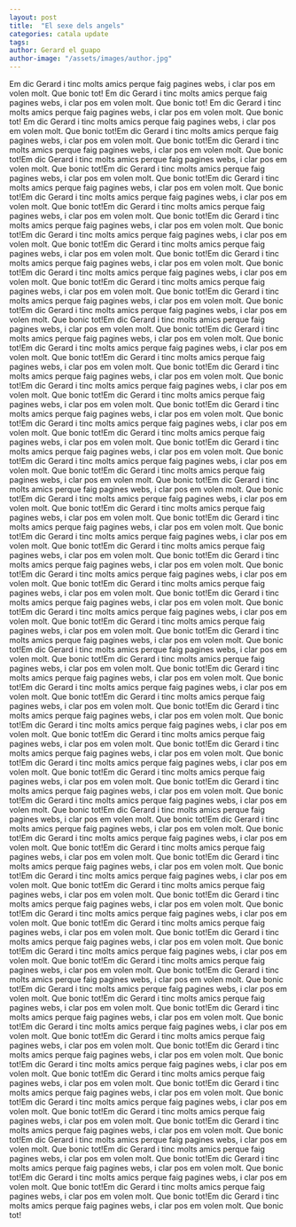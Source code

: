```yaml
---
layout: post
title:  "El sexe dels angels"
categories: catala update
tags: 
author: Gerard el guapo
author-image: "/assets/images/author.jpg"
---
```

Em dic Gerard i tinc molts amics perque faig pagines webs, i clar pos em volen molt. Que bonic tot!
Em dic Gerard i tinc molts amics perque faig pagines webs, i clar pos em volen molt. Que bonic tot!
Em dic Gerard i tinc molts amics perque faig pagines webs, i clar pos em volen molt. Que bonic tot!
Em dic Gerard i tinc molts amics perque faig pagines webs, i clar pos em volen molt. Que bonic tot!Em dic Gerard i tinc molts amics perque faig pagines webs, i clar pos em volen molt. Que bonic tot!Em dic Gerard i tinc molts amics perque faig pagines webs, i clar pos em volen molt. Que bonic tot!Em dic Gerard i tinc molts amics perque faig pagines webs, i clar pos em volen molt. Que bonic tot!Em dic Gerard i tinc molts amics perque faig pagines webs, i clar pos em volen molt. Que bonic tot!Em dic Gerard i tinc molts amics perque faig pagines webs, i clar pos em volen molt. Que bonic tot!Em dic Gerard i tinc molts amics perque faig pagines webs, i clar pos em volen molt. Que bonic tot!Em dic Gerard i tinc molts amics perque faig pagines webs, i clar pos em volen molt. Que bonic tot!Em dic Gerard i tinc molts amics perque faig pagines webs, i clar pos em volen molt. Que bonic tot!Em dic Gerard i tinc molts amics perque faig pagines webs, i clar pos em volen molt. Que bonic tot!Em dic Gerard i tinc molts amics perque faig pagines webs, i clar pos em volen molt. Que bonic tot!Em dic Gerard i tinc molts amics perque faig pagines webs, i clar pos em volen molt. Que bonic tot!Em dic Gerard i tinc molts amics perque faig pagines webs, i clar pos em volen molt. Que bonic tot!Em dic Gerard i tinc molts amics perque faig pagines webs, i clar pos em volen molt. Que bonic tot!Em dic Gerard i tinc molts amics perque faig pagines webs, i clar pos em volen molt. Que bonic tot!Em dic Gerard i tinc molts amics perque faig pagines webs, i clar pos em volen molt. Que bonic tot!Em dic Gerard i tinc molts amics perque faig pagines webs, i clar pos em volen molt. Que bonic tot!Em dic Gerard i tinc molts amics perque faig pagines webs, i clar pos em volen molt. Que bonic tot!Em dic Gerard i tinc molts amics perque faig pagines webs, i clar pos em volen molt. Que bonic tot!Em dic Gerard i tinc molts amics perque faig pagines webs, i clar pos em volen molt. Que bonic tot!Em dic Gerard i tinc molts amics perque faig pagines webs, i clar pos em volen molt. Que bonic tot!Em dic Gerard i tinc molts amics perque faig pagines webs, i clar pos em volen molt. Que bonic tot!Em dic Gerard i tinc molts amics perque faig pagines webs, i clar pos em volen molt. Que bonic tot!Em dic Gerard i tinc molts amics perque faig pagines webs, i clar pos em volen molt. Que bonic tot!Em dic Gerard i tinc molts amics perque faig pagines webs, i clar pos em volen molt. Que bonic tot!Em dic Gerard i tinc molts amics perque faig pagines webs, i clar pos em volen molt. Que bonic tot!Em dic Gerard i tinc molts amics perque faig pagines webs, i clar pos em volen molt. Que bonic tot!Em dic Gerard i tinc molts amics perque faig pagines webs, i clar pos em volen molt. Que bonic tot!Em dic Gerard i tinc molts amics perque faig pagines webs, i clar pos em volen molt. Que bonic tot!Em dic Gerard i tinc molts amics perque faig pagines webs, i clar pos em volen molt. Que bonic tot!Em dic Gerard i tinc molts amics perque faig pagines webs, i clar pos em volen molt. Que bonic tot!Em dic Gerard i tinc molts amics perque faig pagines webs, i clar pos em volen molt. Que bonic tot!Em dic Gerard i tinc molts amics perque faig pagines webs, i clar pos em volen molt. Que bonic tot!Em dic Gerard i tinc molts amics perque faig pagines webs, i clar pos em volen molt. Que bonic tot!Em dic Gerard i tinc molts amics perque faig pagines webs, i clar pos em volen molt. Que bonic tot!Em dic Gerard i tinc molts amics perque faig pagines webs, i clar pos em volen molt. Que bonic tot!Em dic Gerard i tinc molts amics perque faig pagines webs, i clar pos em volen molt. Que bonic tot!Em dic Gerard i tinc molts amics perque faig pagines webs, i clar pos em volen molt. Que bonic tot!Em dic Gerard i tinc molts amics perque faig pagines webs, i clar pos em volen molt. Que bonic tot!Em dic Gerard i tinc molts amics perque faig pagines webs, i clar pos em volen molt. Que bonic tot!Em dic Gerard i tinc molts amics perque faig pagines webs, i clar pos em volen molt. Que bonic tot!Em dic Gerard i tinc molts amics perque faig pagines webs, i clar pos em volen molt. Que bonic tot!Em dic Gerard i tinc molts amics perque faig pagines webs, i clar pos em volen molt. Que bonic tot!Em dic Gerard i tinc molts amics perque faig pagines webs, i clar pos em volen molt. Que bonic tot!Em dic Gerard i tinc molts amics perque faig pagines webs, i clar pos em volen molt. Que bonic tot!Em dic Gerard i tinc molts amics perque faig pagines webs, i clar pos em volen molt. Que bonic tot!Em dic Gerard i tinc molts amics perque faig pagines webs, i clar pos em volen molt. Que bonic tot!Em dic Gerard i tinc molts amics perque faig pagines webs, i clar pos em volen molt. Que bonic tot!Em dic Gerard i tinc molts amics perque faig pagines webs, i clar pos em volen molt. Que bonic tot!Em dic Gerard i tinc molts amics perque faig pagines webs, i clar pos em volen molt. Que bonic tot!Em dic Gerard i tinc molts amics perque faig pagines webs, i clar pos em volen molt. Que bonic tot!Em dic Gerard i tinc molts amics perque faig pagines webs, i clar pos em volen molt. Que bonic tot!Em dic Gerard i tinc molts amics perque faig pagines webs, i clar pos em volen molt. Que bonic tot!Em dic Gerard i tinc molts amics perque faig pagines webs, i clar pos em volen molt. Que bonic tot!Em dic Gerard i tinc molts amics perque faig pagines webs, i clar pos em volen molt. Que bonic tot!Em dic Gerard i tinc molts amics perque faig pagines webs, i clar pos em volen molt. Que bonic tot!Em dic Gerard i tinc molts amics perque faig pagines webs, i clar pos em volen molt. Que bonic tot!Em dic Gerard i tinc molts amics perque faig pagines webs, i clar pos em volen molt. Que bonic tot!Em dic Gerard i tinc molts amics perque faig pagines webs, i clar pos em volen molt. Que bonic tot!Em dic Gerard i tinc molts amics perque faig pagines webs, i clar pos em volen molt. Que bonic tot!Em dic Gerard i tinc molts amics perque faig pagines webs, i clar pos em volen molt. Que bonic tot!Em dic Gerard i tinc molts amics perque faig pagines webs, i clar pos em volen molt. Que bonic tot!Em dic Gerard i tinc molts amics perque faig pagines webs, i clar pos em volen molt. Que bonic tot!Em dic Gerard i tinc molts amics perque faig pagines webs, i clar pos em volen molt. Que bonic tot!Em dic Gerard i tinc molts amics perque faig pagines webs, i clar pos em volen molt. Que bonic tot!Em dic Gerard i tinc molts amics perque faig pagines webs, i clar pos em volen molt. Que bonic tot!Em dic Gerard i tinc molts amics perque faig pagines webs, i clar pos em volen molt. Que bonic tot!Em dic Gerard i tinc molts amics perque faig pagines webs, i clar pos em volen molt. Que bonic tot!Em dic Gerard i tinc molts amics perque faig pagines webs, i clar pos em volen molt. Que bonic tot!Em dic Gerard i tinc molts amics perque faig pagines webs, i clar pos em volen molt. Que bonic tot!Em dic Gerard i tinc molts amics perque faig pagines webs, i clar pos em volen molt. Que bonic tot!Em dic Gerard i tinc molts amics perque faig pagines webs, i clar pos em volen molt. Que bonic tot!Em dic Gerard i tinc molts amics perque faig pagines webs, i clar pos em volen molt. Que bonic tot!Em dic Gerard i tinc molts amics perque faig pagines webs, i clar pos em volen molt. Que bonic tot!Em dic Gerard i tinc molts amics perque faig pagines webs, i clar pos em volen molt. Que bonic tot!Em dic Gerard i tinc molts amics perque faig pagines webs, i clar pos em volen molt. Que bonic tot!Em dic Gerard i tinc molts amics perque faig pagines webs, i clar pos em volen molt. Que bonic tot!Em dic Gerard i tinc molts amics perque faig pagines webs, i clar pos em volen molt. Que bonic tot!Em dic Gerard i tinc molts amics perque faig pagines webs, i clar pos em volen molt. Que bonic tot!Em dic Gerard i tinc molts amics perque faig pagines webs, i clar pos em volen molt. Que bonic tot!Em dic Gerard i tinc molts amics perque faig pagines webs, i clar pos em volen molt. Que bonic tot!Em dic Gerard i tinc molts amics perque faig pagines webs, i clar pos em volen molt. Que bonic tot!Em dic Gerard i tinc molts amics perque faig pagines webs, i clar pos em volen molt. Que bonic tot!Em dic Gerard i tinc molts amics perque faig pagines webs, i clar pos em volen molt. Que bonic tot!Em dic Gerard i tinc molts amics perque faig pagines webs, i clar pos em volen molt. Que bonic tot!Em dic Gerard i tinc molts amics perque faig pagines webs, i clar pos em volen molt. Que bonic tot!Em dic Gerard i tinc molts amics perque faig pagines webs, i clar pos em volen molt. Que bonic tot!
